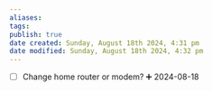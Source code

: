 ```yaml
---
aliases: 
tags: 
publish: true
date created: Sunday, August 18th 2024, 4:31 pm
date modified: Sunday, August 18th 2024, 4:32 pm
---
```


- [ ] Change home router or modem? ➕ 2024-08-18